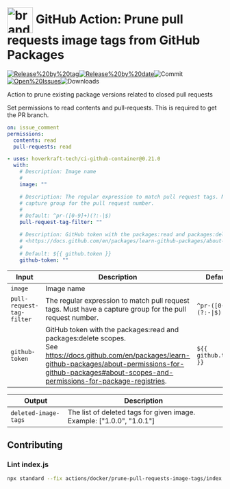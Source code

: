<!-- start title -->

# <img src=".github/ghadocs/branding.svg" width="60px" align="center" alt="branding<icon:delete color:gray-dark>" /> GitHub Action: Prune pull requests image tags from GitHub Packages

<!-- end title -->
<!--
// jscpd:ignore-start
-->
<!-- start badges -->

<a href="https%3A%2F%2Fgithub.com%2Fhoverkraft-tech%2Fci-github-container%2Freleases%2Flatest"><img src="https://img.shields.io/github/v/release/hoverkraft-tech/ci-github-container?display_name=tag&sort=semver&logo=github&style=flat-square" alt="Release%20by%20tag" /></a><a href="https%3A%2F%2Fgithub.com%2Fhoverkraft-tech%2Fci-github-container%2Freleases%2Flatest"><img src="https://img.shields.io/github/release-date/hoverkraft-tech/ci-github-container?display_name=tag&sort=semver&logo=github&style=flat-square" alt="Release%20by%20date" /></a><img src="https://img.shields.io/github/last-commit/hoverkraft-tech/ci-github-container?logo=github&style=flat-square" alt="Commit" /><a href="https%3A%2F%2Fgithub.com%2Fhoverkraft-tech%2Fci-github-container%2Fissues"><img src="https://img.shields.io/github/issues/hoverkraft-tech/ci-github-container?logo=github&style=flat-square" alt="Open%20Issues" /></a><img src="https://img.shields.io/github/downloads/hoverkraft-tech/ci-github-container/total?logo=github&style=flat-square" alt="Downloads" />

<!-- end badges -->
<!--
// jscpd:ignore-end
-->
<!-- start description -->

Action to prune existing package versions related to closed pull requests

<!-- end description -->
<!-- start contents -->
<!-- end contents -->

Set permissions to read contents and pull-requests. This is required to get the PR branch.

```yaml
on: issue_comment
permissions:
  contents: read
  pull-requests: read
```

<!-- start usage -->

```yaml
- uses: hoverkraft-tech/ci-github-container@0.21.0
  with:
    # Description: Image name
    #
    image: ""

    # Description: The regular expression to match pull request tags. Must have a
    # capture group for the pull request number.
    #
    # Default: ^pr-([0-9]+)(?:-|$)
    pull-request-tag-filter: ""

    # Description: GitHub token with the packages:read and packages:delete scopes. See
    # <https://docs.github.com/en/packages/learn-github-packages/about-permissions-for-github-packages#about-scopes-and-permissions-for-package-registries>.
    #
    # Default: ${{ github.token }}
    github-token: ""
```

<!-- end usage -->
<!-- start inputs -->

| **Input**                            | **Description**                                                                                                                                                                                                                 | **Default**                       | **Required** |
| ------------------------------------ | ------------------------------------------------------------------------------------------------------------------------------------------------------------------------------------------------------------------------------- | --------------------------------- | ------------ |
| <code>image</code>                   | Image name                                                                                                                                                                                                                      |                                   | **false**    |
| <code>pull-request-tag-filter</code> | The regular expression to match pull request tags. Must have a capture group for the pull request number.                                                                                                                       | <code>^pr-([0-9]+)(?:-\|$)</code> | **false**    |
| <code>github-token</code>            | GitHub token with the packages:read and packages:delete scopes.<br />See <https://docs.github.com/en/packages/learn-github-packages/about-permissions-for-github-packages#about-scopes-and-permissions-for-package-registries>. | <code>${{ github.token }}</code>  | **false**    |

<!-- end inputs -->
<!-- start outputs -->

| **Output**                      | **Description**                                                       |
| ------------------------------- | --------------------------------------------------------------------- |
| <code>deleted-image-tags</code> | The list of deleted tags for given image. Example: ["1.0.0", "1.0.1"] |

<!-- end outputs -->
<!-- start [.github/ghadocs/examples/] -->
<!-- end [.github/ghadocs/examples/] -->

## Contributing

### Lint index.js

```bash
npx standard --fix actions/docker/prune-pull-requests-image-tags/index.js
```
